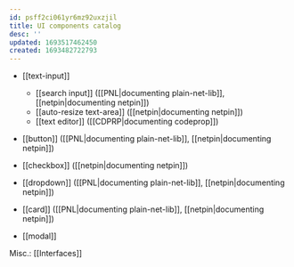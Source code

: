 ```yaml
---
id: psff2ci061yr6mz92uxzjil
title: UI components catalog
desc: ''
updated: 1693517462450
created: 1693482722793
---
```


- [[text-input]]
  - [[search input]] ([[PNL|documenting plain-net-lib]], [[netpin|documenting netpin]])
  - [[auto-resize text-area]] ([[netpin|documenting netpin]])
  - [[text editor]] ([[CDPRP|documenting codeprop]])

- [[button]] ([[PNL|documenting plain-net-lib]], [[netpin|documenting netpin]])
- [[checkbox]] ([[netpin|documenting netpin]])
- [[dropdown]] ([[PNL|documenting plain-net-lib]], [[netpin|documenting netpin]])

- [[card]] ([[PNL|documenting plain-net-lib]], [[netpin|documenting netpin]])

- [[modal]]

Misc.: [[Interfaces]]